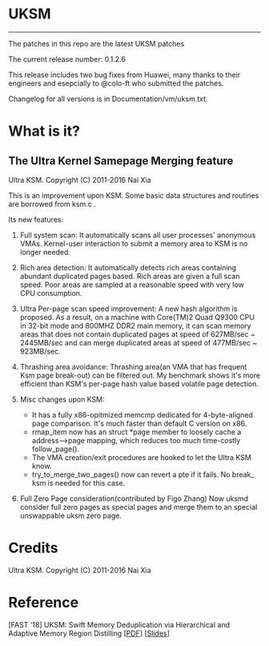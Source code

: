 # UKSM
----------------------------------------------------
The patches in this repo are the latest UKSM patches

The current release number: 0.1.2.6

This release includes two bug fixes from Huawei, many thanks to their engineers and esepcially to @colo-ft who submitted the patches.

Changelog for all versions is in Documentation/vm/uksm.txt.

# What is it?

The Ultra Kernel Samepage Merging feature
----------------------------------------------

Ultra KSM. Copyright (C) 2011-2016 Nai Xia

This is an improvement upon KSM. Some basic data structures and routines
are borrowed from ksm.c .

Its new features:

1. Full system scan:
     It automatically scans all user processes' anonymous VMAs. Kernel-user
     interaction to submit a memory area to KSM is no longer needed.

2. Rich area detection:
     It automatically detects rich areas containing abundant duplicated
     pages based. Rich areas are given a full scan speed. Poor areas are
     sampled at a reasonable speed with very low CPU consumption.

3. Ultra Per-page scan speed improvement:
     A new hash algorithm is proposed. As a result, on a machine with
     Core(TM)2 Quad Q9300 CPU in 32-bit mode and 800MHZ DDR2 main memory, it
     can scan memory areas that does not contain duplicated pages at speed of
     627MB/sec ~ 2445MB/sec and can merge duplicated areas at speed of
     477MB/sec ~ 923MB/sec.

4. Thrashing area avoidance:
     Thrashing area(an VMA that has frequent Ksm page break-out) can be
     filtered out. My benchmark shows it's more efficient than KSM's per-page
     hash value based volatile page detection.


5. Misc changes upon KSM:
     * It has a fully x86-opitmized memcmp dedicated for 4-byte-aligned page
       comparison. It's much faster than default C version on x86.
     * rmap_item now has an struct *page member to loosely cache a
       address-->page mapping, which reduces too much time-costly
       follow_page().
     * The VMA creation/exit procedures are hooked to let the Ultra KSM know.
     * try_to_merge_two_pages() now can revert a pte if it fails. No break_
       ksm is needed for this case.

6. Full Zero Page consideration(contributed by Figo Zhang)
   Now uksmd consider full zero pages as special pages and merge them to an
   special unswappable uksm zero page.

# Credits

Ultra KSM. Copyright (C) 2011-2016 Nai Xia


# Reference

[FAST '18] UKSM: Swift Memory Deduplication via Hierarchical and Adaptive Memory Region Distilling [[PDF](https://www.usenix.org/system/files/conference/fast18/fast18-xia.pdf)] [[Slides](https://www.usenix.org/sites/default/files/conference/protected-files/fast18_slides_xia.pdf)]
